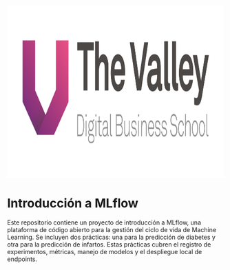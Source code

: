 
<img src="img\logo-the-valleyDBS.png" alt="Alt text" width="800" height="400"/>


# Introducción a MLflow

Este repositorio contiene un proyecto de introducción a MLflow, una plataforma de código abierto para la gestión del ciclo de vida de Machine Learning. Se incluyen dos prácticas: una para la predicción de diabetes y otra para la predicción de infartos. Estas prácticas cubren el registro de experimentos, métricas, manejo de modelos y el despliegue local de endpoints.
